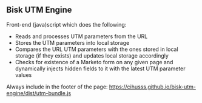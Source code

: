 ## Bisk UTM Engine

Front-end (java)script which does the following:

* Reads and processes UTM parameters from the URL
* Stores the UTM parameters into local storage
* Compares the URL UTM parameters with the ones stored in local storage (if they exists) and updates local storage accordingly
* Checks for existence of a Marketo form on any given page and dynamically injects hidden fields to it with the latest UTM parameter values

Always include in the footer of the page: https://cihusss.github.io/bisk-utm-engine/dist/utm-bundle.js
